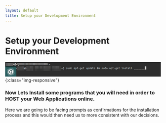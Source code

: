 ```yaml
---
layout: default
title: Setup your Development Environment
---
```


# Setup your Development Environment

![image-title-here](/img/posts_Schematics/installationCommand.png){:class="img-responsive"}

<h3> Now Lets Install some programs that you will need in order to HOST your Web Applications online.</h3>

Here we are going to be facing prompts as confirmations for the installation process and this would then need us to more consistent with our decisions.
